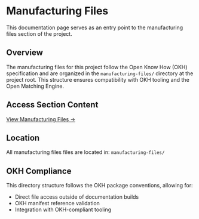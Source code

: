 # Manufacturing Files

This documentation page serves as an entry point to the manufacturing files section of the project.

## Overview

The manufacturing files for this project follow the Open Know How (OKH) specification and are organized in the `manufacturing-files/` directory at the project root. This structure ensures compatibility with OKH tooling and the Open Matching Engine.

## Access Section Content

[View Manufacturing Files →](../../manufacturing-files/index.md)

## Location

All manufacturing files files are located in: `manufacturing-files/`

## OKH Compliance

This directory structure follows the OKH package conventions, allowing for:
- Direct file access outside of documentation builds
- OKH manifest reference validation
- Integration with OKH-compliant tooling
